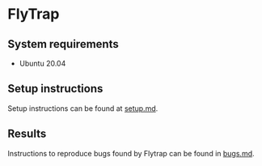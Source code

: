 # FlyTrap

## System requirements
- Ubuntu 20.04

## Setup instructions
Setup instructions can be found at [setup.md](setup.md).

## Results
Instructions to reproduce bugs found by Flytrap can be found in [bugs.md](bugs.md).

